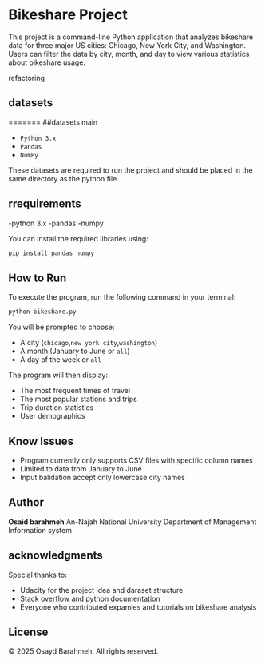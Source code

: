 # Bikeshare Project 

This project is a command-line Python application that analyzes bikeshare data for three major US cities: Chicago, New York City, and Washington. Users can filter the data by city, month, and day to view various statistics about bikeshare usage.

refactoring
## datasets
=======
##datasets
 main

- `Python 3.x`
- `Pandas`
- `NumPy`

These datasets are required to run the project and should be placed in the same directory as the python file. 
## rrequirements 

-python 3.x
-pandas 
-numpy 

You can install the required libraries using: 
```bash 
pip install pandas numpy
```
## How to Run 

To execute the program, run the following command in your terminal:

```bash 
python bikeshare.py
```
You will be prompted to choose:

- A city (`chicago`,`new york city`,`washington`)
- A month (January to June or `all`)
- A day of the week or `all`

The program will then display: 

- The most frequent times of travel 
- The most popular stations and trips 
- Trip duration statistics 
- User demographics


## Know Issues

- Program currently only supports CSV files with specific column names
- Limited to data from January to June
- Input balidation accept only lowercase city names



## Author

**Osaid barahmeh**
An-Najah National University
Department of Management Information system 

## acknowledgments

Special thanks to:

- Udacity for the project idea and daraset structure 
- Stack overflow and python documentation 
- Everyone who contributed expamles and tutorials on bikeshare analysis 

## License
© 2025 Osayd Barahmeh. All rights reserved.

